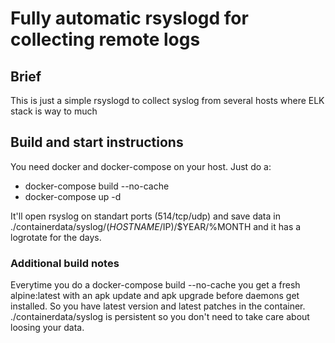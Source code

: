 # Fully automatic rsyslogd for collecting remote logs
## Brief
This is just a simple rsyslogd to collect syslog from several hosts where ELK stack is way to much
## Build and start instructions
You need docker and docker-compose on your host. Just do a:

* docker-compose build --no-cache
* docker-compose up -d

It'll open rsyslog on standart ports (514/tcp/udp) and save data in ./containerdata/syslog/($HOSTNAME/$IP)/$YEAR/%MONTH
and it has a logrotate for the days.

### Additional build notes
Everytime you do a docker-compose build --no-cache you get a fresh alpine:latest with an apk update and apk upgrade before daemons get installed. So you have latest version and latest patches in the container. ./containerdata/syslog is persistent so you don't need to take care about loosing your data.
